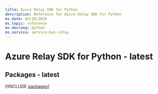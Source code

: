 ```yaml
---
title: Azure Relay SDK for Python
description: Reference for Azure Relay SDK for Python
ms.date: 03/20/2024
ms.topic: reference
ms.devlang: python
ms.service: service-bus-relay
---
```

# Azure Relay SDK for Python - latest
## Packages - latest
[!INCLUDE [packages](relay-index.md)]